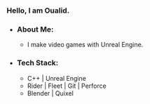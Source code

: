 ### Hello, I am Oualid.
- ### About Me:
   -  I make video games with Unreal Engine.
- ### Tech Stack:
    - C++ | Unreal Engine
    - Rider | Fleet | Git | Perforce
    - Blender | Quixel
